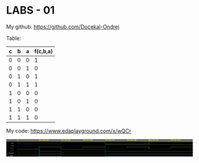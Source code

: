 # LABS - 01

My github: https://github.com/Docekal-Ondrej

Table:

|   c   |   b   |   a   |   f(c,b,a)    |
| ----- | ----- | ----- | ------------- |
|   0   |   0   |   0   |       1       |
|   0   |   0   |   1   |       0       |
|   0   |   1   |   0   |       1       |
|   0   |   1   |   1   |       1       |
|   1   |   0   |   0   |       0       |
|   1   |   0   |   1   |       0       |
|   1   |   1   |   0   |       0       |
|   1   |   1   |   1   |       0       |

My code: https://www.edaplayground.com/x/wQCr

![Waveform screenshot.](https://raw.githubusercontent.com/Docekal-Ondrej/Digital-electronics-1/main/labs/01-gates/Screenshot-EDU.jpg "Waveforms")